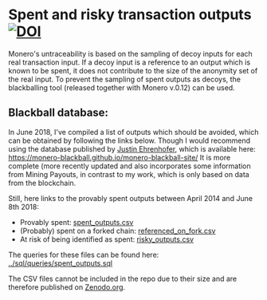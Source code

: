 # Spent and risky transaction outputs [![DOI](https://zenodo.org/badge/DOI/10.5281/zenodo.1304032.svg)](https://doi.org/10.5281/zenodo.1304032)

Monero's untraceability is based on the sampling of decoy inputs for each real transaction input.
If a decoy input is a reference to an output which is known to be spent, it does not contribute to the size of the anonymity set of the real input.
To prevent the sampling of spent outputs as decoys, the blackballing tool (released together with Monero v.0.12) can be used.

## Blackball database:
In June 2018, I've compiled a list of outputs which should be avoided, which can be obtained by following the links below.
Though I would recommend using the database published by [Justin Ehrenhofer](https://twitter.com/JEhrenhofer), which is available here: https://monero-blackball.github.io/monero-blackball-site/
It is more complete (more recently updated and also incorporates some information from Mining Payouts, in contrast to my work, which is only based on data from the blockchain.

Still, here links to the provably spent outputs between April 2014 and June 8th 2018:

* Provably spent: [spent_outputs.csv](https://zenodo.org/record/1304033/files/spent_outputs.csv?download=1)
* (Probably) spent on a forked chain: [referenced_on_fork.csv](https://zenodo.org/record/1304033/files/referenced_on_fork.csv?download=1)
* At risk of being identified as spent: [risky_outputs.csv](https://zenodo.org/record/1304033/files/risky_outputs.csv?download=1)

The queries for these files can be found here: [../sql/queries/spent_outputs.sql](https://github.com/oerpli/MONitERO/blob/master/sql/queries/spent_outputs.sql)

The CSV files cannot be included in the repo due to their size and are therefore published on [Zenodo.org](https://zenodo.org/record/1304033).
